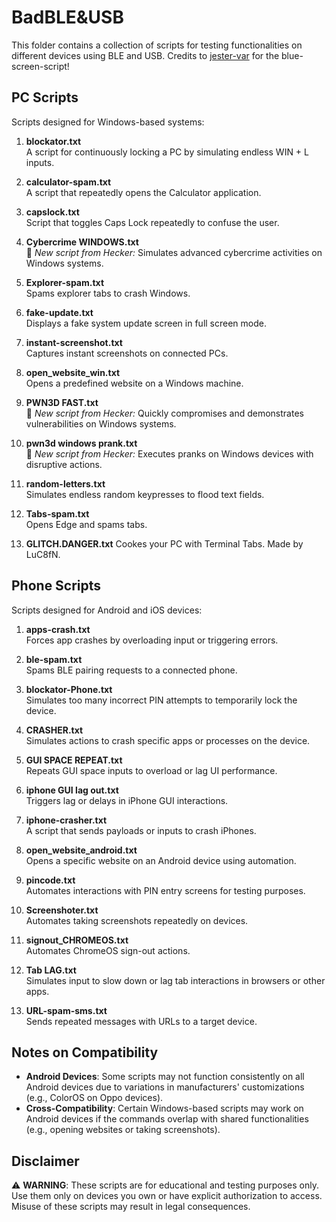 # BadBLE&USB

This folder contains a collection of scripts for testing functionalities on different devices using BLE and USB.
Credits to [jester-var](https://github.com/jester-var) for the blue-screen-script!

## PC Scripts

Scripts designed for Windows-based systems:

1. **blockator.txt**  
   A script for continuously locking a PC by simulating endless WIN + L inputs.

2. **calculator-spam.txt**  
   A script that repeatedly opens the Calculator application.

3. **capslock.txt**  
   Script that toggles Caps Lock repeatedly to confuse the user.

4. **Cybercrime WINDOWS.txt**  
   🚨 *New script from Hecker:* Simulates advanced cybercrime activities on Windows systems.

5. **Explorer-spam.txt**  
   Spams explorer tabs to crash Windows.

6. **fake-update.txt**  
   Displays a fake system update screen in full screen mode.

7. **instant-screenshot.txt**  
   Captures instant screenshots on connected PCs.

8. **open_website_win.txt**  
   Opens a predefined website on a Windows machine.

9. **PWN3D FAST.txt**  
   🚨 *New script from Hecker:* Quickly compromises and demonstrates vulnerabilities on Windows systems.

10. **pwn3d windows prank.txt**  
    🚨 *New script from Hecker:* Executes pranks on Windows devices with disruptive actions.

11. **random-letters.txt**  
    Simulates endless random keypresses to flood text fields.

12. **Tabs-spam.txt**  
    Opens Edge and spams tabs.

13. **GLITCH.DANGER.txt**
   Cookes your PC with Terminal Tabs. Made by LuC8fN.

## Phone Scripts

Scripts designed for Android and iOS devices:

1. **apps-crash.txt**  
   Forces app crashes by overloading input or triggering errors.

2. **ble-spam.txt**  
   Spams BLE pairing requests to a connected phone.

3. **blockator-Phone.txt**  
   Simulates too many incorrect PIN attempts to temporarily lock the device.

4. **CRASHER.txt**  
   Simulates actions to crash specific apps or processes on the device.

5. **GUI SPACE REPEAT.txt**  
   Repeats GUI space inputs to overload or lag UI performance.

6. **iphone GUI lag out.txt**  
   Triggers lag or delays in iPhone GUI interactions.

7. **iphone-crasher.txt**  
   A script that sends payloads or inputs to crash iPhones.

8. **open_website_android.txt**  
   Opens a specific website on an Android device using automation.

9. **pincode.txt**  
   Automates interactions with PIN entry screens for testing purposes.

10. **Screenshoter.txt**  
    Automates taking screenshots repeatedly on devices.

11. **signout_CHROMEOS.txt**  
    Automates ChromeOS sign-out actions.

12. **Tab LAG.txt**  
    Simulates input to slow down or lag tab interactions in browsers or other apps.

13. **URL-spam-sms.txt**  
    Sends repeated messages with URLs to a target device.

## Notes on Compatibility

- **Android Devices**: Some scripts may not function consistently on all Android devices due to variations in manufacturers' customizations (e.g., ColorOS on Oppo devices).
- **Cross-Compatibility**: Certain Windows-based scripts may work on Android devices if the commands overlap with shared functionalities (e.g., opening websites or taking screenshots).

## Disclaimer

⚠️ **WARNING**: These scripts are for educational and testing purposes only. Use them only on devices you own or have explicit authorization to access. Misuse of these scripts may result in legal consequences.
